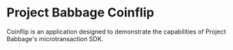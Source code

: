 # Project Babbage Coinflip

Coinflip is an application designed to demonstrate the capabilities of Project Babbage's microtransaction SDK.
